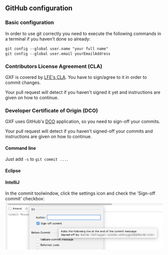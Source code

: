 ## GitHub configuration

### Basic configuration
In order to use git correctly you need to execute the following commands in a terminal if you haven't done so already:
```shell
git config --global user.name "your full name"
git config --global user.email yourEmailAddress
```

### Contributors License Agreement (CLA)
GXF is covered by [LFE's CLA](https://easycla.lfx.linuxfoundation.org/). You have to sign/agree to it in order to commit changes.

Your pull request will detect if you haven't signed it yet and instructions are given on how to continue.

### Developer Certificate of Origin (DCO)
GXF uses GitHub's [DCO](https://github.com/apps/dco) application, so you need to sign-off your commits.

Your pull request will detect if you haven't signed-off your commits and instructions are given on how to continue.

#### Command line
Just add `-s` to `git commit ...`.

#### Eclipse

#### IntelliJ
In the commit toolwindow, click the settings icon and check the 'Sign-off commit' checkbox:
![DCO IntelliJ](./installation-script-screenshots/DCO-IntelliJ.png)